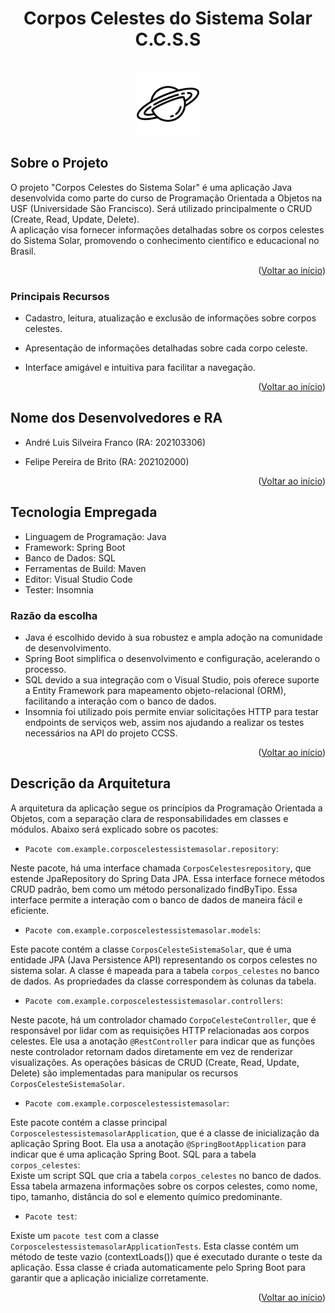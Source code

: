 <a name="readme-top"></a>
<div align="center">

# Corpos Celestes do Sistema Solar <br/> C.C.S.S

<br/>
      <img src="imagens/logo.jpg" alt="Logo" width="100" height="100">
  </a>
</div>
   
## Sobre o Projeto

O projeto "Corpos Celestes do Sistema Solar" é uma aplicação Java desenvolvida como parte do curso de Programação Orientada a Objetos na USF (Universidade São Francisco). Será utilizado principalmente o CRUD (Create, Read, Update, Delete). <br/>
A aplicação visa fornecer informações detalhadas sobre os corpos celestes do Sistema Solar, promovendo o conhecimento científico e educacional no Brasil.

<p align="right">(<a href="#readme-top">Voltar ao início</a>)</p>

### Principais Recursos

- Cadastro, leitura, atualização e exclusão de informações sobre corpos celestes.
- Apresentação de informações detalhadas sobre cada corpo celeste.
- Interface amigável e intuitiva para facilitar a navegação.

  <p align="right">(<a href="#readme-top">Voltar ao início</a>)</p>

## Nome dos Desenvolvedores e RA

- André Luis Silveira Franco (RA: 202103306)
- Felipe Pereira de Brito (RA: 202102000)

  <p align="right">(<a href="#readme-top">Voltar ao início</a>)</p>

## Tecnologia Empregada

- Linguagem de Programação: Java
- Framework: Spring Boot
- Banco de Dados: SQL
- Ferramentas de Build: Maven
- Editor: Visual Studio Code
- Tester: Insomnia

### Razão da escolha
- Java é escolhido devido à sua robustez e ampla adoção na comunidade de desenvolvimento.
- Spring Boot simplifica o desenvolvimento e configuração, acelerando o processo.
- SQL devido a sua integração com o Visual Studio, pois oferece suporte a Entity Framework para mapeamento objeto-relacional (ORM), facilitando a interação com o banco de dados.
- Insomnia foi utilizado pois permite enviar solicitações HTTP para testar endpoints de serviços web, assim nos ajudando a realizar os testes necessários na API do projeto CCSS.

<p align="right">(<a href="#readme-top">Voltar ao início</a>)</p>

## Descrição da Arquitetura

A arquitetura da aplicação segue os princípios da Programação Orientada a Objetos, com a separação clara de responsabilidades em classes e módulos. Abaixo será explicado sobre os pacotes:
- `Pacote com.example.corposcelestessistemasolar.repository`:

Neste pacote, há uma interface chamada `CorposCelestesrepository`, que estende JpaRepository do Spring Data JPA. Essa interface fornece métodos CRUD padrão, bem como um método personalizado findByTipo. Essa interface permite a interação com o banco de dados de maneira fácil e eficiente.
- `Pacote com.example.corposcelestessistemasolar.models`:

Este pacote contém a classe `CorposCelesteSistemaSolar`, que é uma entidade JPA (Java Persistence API) representando os corpos celestes no sistema solar. A classe é mapeada para a tabela `corpos_celestes` no banco de dados. As propriedades da classe correspondem às colunas da tabela.
- `Pacote com.example.corposcelestessistemasolar.controllers`:

Neste pacote, há um controlador chamado `CorpoCelesteController`, que é responsável por lidar com as requisições HTTP relacionadas aos corpos celestes. Ele usa a anotação `@RestController` para indicar que as funções neste controlador retornam dados diretamente em vez de renderizar visualizações. As operações básicas de CRUD (Create, Read, Update, Delete) são implementadas para manipular os recursos `CorposCelesteSistemaSolar`.
- `Pacote com.example.corposcelestessistemasolar`:

 Este pacote contém a classe principal `CorposcelestessistemasolarApplication`, que é a classe de inicialização da aplicação Spring Boot. Ela usa a anotação `@SpringBootApplication` para indicar que é uma aplicação Spring Boot.
SQL para a tabela `corpos_celestes`:
<br/>
Existe um script SQL que cria a tabela `corpos_celestes` no banco de dados. Essa tabela armazena informações sobre os corpos celestes, como nome, tipo, tamanho, distância do sol e elemento químico predominante.
- `Pacote test`:

Existe um `pacote test` com a classe `CorposcelestessistemasolarApplicationTests`. Esta classe contém um método de teste vazio (contextLoads()) que é executado durante o teste da aplicação. Essa classe é criada automaticamente pelo Spring Boot para garantir que a aplicação inicialize corretamente.

  <p align="right">(<a href="#readme-top">Voltar ao início</a>)</p>


